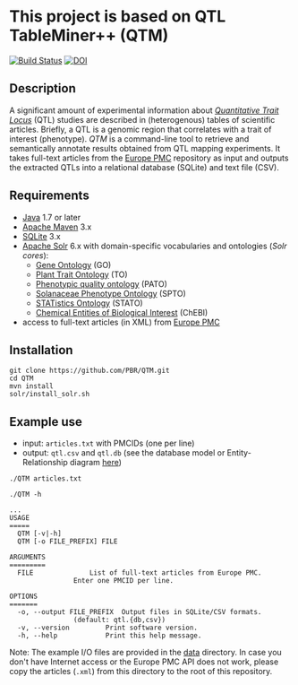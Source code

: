 # This project is based on QTL TableMiner++ (QTM)

[![Build Status](https://travis-ci.org/candYgene/QTM.svg?branch=master)](https://travis-ci.org/candYgene/QTM) [![DOI](https://zenodo.org/badge/85691450.svg)](https://zenodo.org/badge/latestdoi/85691450)

## Description
A significant amount of experimental information about [_Quantitative Trait Locus_](https://en.wikipedia.org/wiki/Quantitative_trait_locus) (QTL) studies are described in (heterogenous) tables of scientific articles. Briefly, a QTL is a genomic region that correlates with a trait of interest (phenotype). _QTM_ is a command-line tool to retrieve and semantically annotate results obtained from QTL mapping experiments. It takes full-text articles from the [Europe PMC](https://europepmc.org/) repository as input and outputs the extracted QTLs into a relational database (SQLite) and text file (CSV).

## Requirements

* [Java](http://www.oracle.com/technetwork/java/javase/downloads/index.html) 1.7 or later
* [Apache Maven](https://maven.apache.org/) 3.x
* [SQLite](https://sqlite.org/) 3.x
* [Apache Solr](https://lucene.apache.org/solr/) 6.x with domain-specific vocabularies and ontologies (_Solr cores_):
  * [Gene Ontology](http://www.ontobee.org/ontology/GO) (GO)
  * [Plant Trait Ontology](http://www.ontobee.org/ontology/TO) (TO)
  * [Phenotypic quality ontology](http://www.ontobee.org/ontology/PATO) (PATO)
  * [Solanaceae Phenotype Ontology](http://purl.bioontology.org/ontology/SPTO) (SPTO)
  * [STATistics Ontology](http://www.ontobee.org/ontology/STATO) (STATO)
  * [Chemical Entities of Biological Interest](https://www.ebi.ac.uk/chebi/) (ChEBI)
* access to full-text articles (in XML) from [Europe PMC](https://europepmc.org/)

## Installation

```
git clone https://github.com/PBR/QTM.git
cd QTM
mvn install
solr/install_solr.sh
```

## Example use

- input: `articles.txt` with PMCIDs (one per line)
- output: `qtl.csv` and `qtl.db` (see the database model or Entity-Relationship diagram [here](doc/ER_diagram.png))

`./QTM articles.txt`

`./QTM -h`

```
...
USAGE
=====
  QTM [-v|-h]
  QTM [-o FILE_PREFIX] FILE

ARGUMENTS
=========
  FILE				List of full-text articles from Europe PMC.
				Enter one PMCID per line.

OPTIONS
=======
  -o, --output FILE_PREFIX	Output files in SQLite/CSV formats.
				(default: qtl.{db,csv})
  -v, --version			Print software version.
  -h, --help			Print this help message.
```

Note: The example I/O files are provided in the [data](https://github.com/PBR/QTM/tree/master/data) directory. In case you don't have Internet access or the Europe PMC API does not work, please copy the articles (`.xml`) from this directory to the root of this repository.
